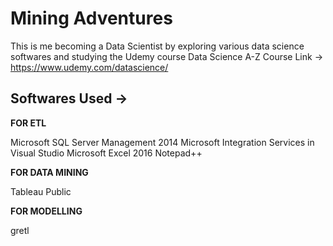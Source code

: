 # Mining Adventures
This is me becoming a Data Scientist by exploring various data science softwares and studying the Udemy course Data Science A-Z 
Course Link -> https://www.udemy.com/datascience/

## Softwares Used ->
**FOR ETL**

Microsoft SQL Server Management 2014 
Microsoft Integration Services in Visual Studio
Microsoft Excel 2016
Notepad++

**FOR DATA MINING**

Tableau Public

**FOR MODELLING**

gretl

